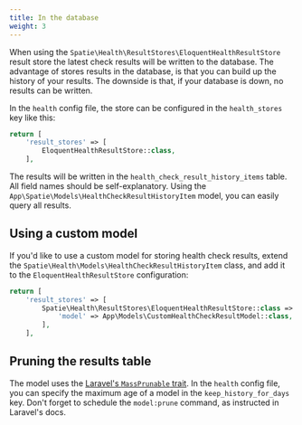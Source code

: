```yaml
---
title: In the database
weight: 3
---
```


When using the `Spatie\Health\ResultStores\EloquentHealthResultStore` result store the latest check results will be written to the database. The advantage of stores results in the database, is that you can build up the history of your results. The downside is that, if your database is down, no results can be written.

In the `health` config file, the store can be configured in the `health_stores` key like this:

```php
return [
    'result_stores' => [
        EloquentHealthResultStore::class,
    ],
```

The results will be written in the `health_check_result_history_items` table. All field names should be self-explanatory. Using the `App\Spatie\Models\HealthCheckResultHistoryItem` model, you can easily query all results.

## Using a custom model

If you'd like to use a custom model for storing health check results, extend the `Spatie\Health\Models\HealthCheckResultHistoryItem` class, and add it to the `EloquentHealthResultStore` configuration:

```php
return [
    'result_stores' => [
        Spatie\Health\ResultStores\EloquentHealthResultStore::class => [
            'model' => App\Models\CustomHealthCheckResultModel::class,
        ],
    ],
```

## Pruning the results table

The model uses the [Laravel's `MassPrunable` trait](https://laravel.com/docs/8.x/eloquent#mass-pruning). In the `health` config file, you can specify the maximum age of a model in the `keep_history_for_days` key. Don't forget to schedule the `model:prune` command, as instructed in Laravel's docs.
